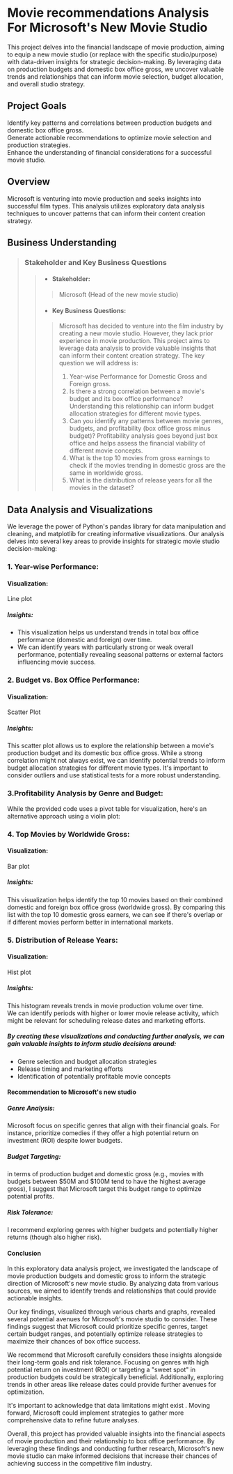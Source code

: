 # Movie recommendations Analysis For Microsoft's New Movie Studio  
     
This project delves into the financial landscape of movie production, aiming to equip a new movie studio (or replace with the specific studio/purpose) with data-driven insights for strategic decision-making. By leveraging data on production budgets and domestic box office gross, we uncover valuable trends and relationships that can inform movie selection, budget allocation, and overall studio strategy.  

## Project Goals  

Identify key patterns and correlations between production budgets and domestic box office gross.  
Generate actionable recommendations to optimize movie selection and production strategies.  
Enhance the understanding of financial considerations for a successful movie studio.   

## Overview
Microsoft is venturing into movie production and seeks insights into successful film types. This analysis utilizes exploratory data analysis techniques to uncover patterns that can inform their content creation strategy.

## Business Understanding

> ### Stakeholder and Key Business Questions
>> *  #### Stakeholder: 
>>> Microsoft (Head of the new movie studio)   
>> * #### Key Business Questions: 
>>>  Microsoft has decided to venture into the film industry by creating a new movie studio.  However, they lack prior experience in movie production. This project aims to leverage data analysis to provide valuable insights that can inform their content creation strategy. The key question we will address is: 
>>> 1. Year-wise Performance for Domestic Gross and Foreign gross. 
>>> 2. Is there a strong correlation between a movie's budget and its box office performance? Understanding this relationship can inform budget allocation strategies for different movie types.
>>> 3. Can you identify any patterns between movie genres, budgets, and profitability (box office gross minus budget)? Profitability analysis goes beyond just box office and helps assess the financial viability of different movie concepts.
>>> 4. What is the top 10 movies from gross earnings to check if the movies trending in domestic gross are the same in worldwide gross.  
>>> 5. What is the distribution of release years for all the movies in the dataset?

## Data Analysis and Visualizations  

We leverage the power of Python's pandas library for data manipulation and cleaning, and matplotlib for creating informative visualizations. Our analysis delves into several key areas to provide insights for strategic movie studio decision-making:

### 1. Year-wise Performance:

#### Visualization:  

Line plot
##### Insights:

* This visualization helps us understand trends in total box office performance (domestic and foreign) over time.
* We can identify years with particularly strong or weak overall performance, potentially revealing seasonal patterns or external factors influencing movie success.  



### 2. Budget vs. Box Office Performance:

#### Visualization:  

Scatter Plot
##### Insights:

This scatter plot allows us to explore the relationship between a movie's production budget and its domestic box office gross.
While a strong correlation might not always exist, we can identify potential trends to inform budget allocation strategies for different movie types. It's important to consider outliers and use statistical tests for a more robust understanding.  


### 3.Profitability Analysis by Genre and Budget:

While the provided code uses a pivot table for visualization, here's an alternative approach using a violin plot:



### 4. Top Movies by Worldwide Gross:

#### Visualization:
Bar plot 

##### Insights:

This visualization helps identify the top 10 movies based on their combined domestic and foreign box office gross (worldwide gross).
By comparing this list with the top 10 domestic gross earners, we can see if there's overlap or if different movies perform better in international markets.  


### 5. Distribution of Release Years:

#### Visualization:  
Hist plot

##### Insights:

This histogram reveals trends in movie production volume over time.  
We can identify periods with higher or lower movie release activity, which might be relevant for scheduling release dates and marketing efforts.  

##### By creating these visualizations and conducting further analysis, we can gain valuable insights to inform studio decisions around:

* Genre selection and budget allocation strategies  
* Release timing and marketing efforts  
* Identification of potentially profitable movie concepts    

#### Recommendation to Microsoft's new studio 

##### Genre Analysis:  
Microsoft focus on specific genres that align with their financial goals. For instance, prioritize comedies if they offer a high potential return on investment (ROI) despite lower budgets.  

##### Budget Targeting:  
in terms of production budget and domestic gross (e.g., movies with budgets between $50M and $100M tend to have the highest average gross), I suggest that Microsoft target this budget range to optimize potential profits.

##### Risk Tolerance: 
I recommend exploring genres with higher budgets and potentially higher returns (though also higher risk).

#### Conclusion
In this exploratory data analysis project, we investigated the landscape of movie production budgets and domestic gross to inform the strategic direction of Microsoft's new movie studio. By analyzing data from various sources, we aimed to identify trends and relationships that could provide actionable insights.

Our key findings, visualized through various charts and graphs, revealed several potential avenues for Microsoft's movie studio to consider. These findings suggest that Microsoft could prioritize specific genres, target certain budget ranges, and potentially optimize release strategies to maximize their chances of box office success.

We recommend that Microsoft carefully considers these insights alongside their long-term goals and risk tolerance. Focusing on genres with high potential return on investment (ROI) or targeting a "sweet spot" in production budgets could be strategically beneficial. Additionally, exploring trends in other areas like release dates could provide further avenues for optimization.

It's important to acknowledge that data limitations might exist .  Moving forward, Microsoft could implement strategies to gather more comprehensive data to refine future analyses.

Overall, this project has provided valuable insights into the financial aspects of movie production and their relationship to box office performance. By leveraging these findings and conducting further research, Microsoft's new movie studio can make informed decisions that increase their chances of achieving success in the competitive film industry.  





